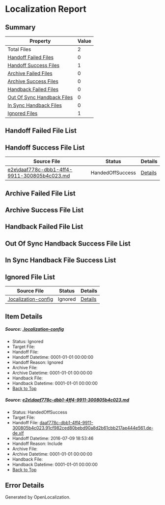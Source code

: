 # <a name='report-top'></a> Localization Report

## Summary
 Property | Value 
 -------- | ----- 
 Total Files | 2
[ Handoff Failed Files ](#handoff-failed-list)| 0
[ Handoff Success Files ](#handoff-success-list)| 1
[ Archive Failed Files ](#archive-failed-list)| 0
[ Archive Success Files ](#archive-success-list)| 0
[ Handback Failed Files ](#handback-failed-list)| 0
[ Out Of Sync Handback Files ](#outofsync-handback-success-list)| 0
[ In Sync Handback Files ](#insync-handback-success-list)| 0
[ Ignored Files ](#ignored-list)| 1

## <a name='handoff-failed-list'></a> Handoff Failed File List

## <a name='handoff-success-list'></a> Handoff Success File List
 Source File | Status | Details 
 ----------- | ------ | ------- 
 [e2e\daaf778c-dbb1-4ff4-9911-300805b4c023.md](https://github.com/OpenLocalizationTestOrg/oltest/blob/c5868bded2c6618cf9ef907f8f3f06e5607f1456/e2e/daaf778c-dbb1-4ff4-9911-300805b4c023.md) | HandedOffSuccess | [Details](#27901db79ce7bbd8b32062c4574eba39d754665e1)

## <a name='archive-failed-list'></a> Archive Failed File List

## <a name='archive-success-list'></a> Archive Success File List

## <a name='handback-failed-list'></a> Handback Failed File List

## <a name='outofsync-handback-success-list'></a> Out Of Sync Handback Success File List

## <a name='insync-handback-success-list'></a> In Sync Handback File Success List

## <a name='ignored-list'></a> Ignored File List
 Source File | Status | Details 
 ----------- | ------ | ------- 
 [.localization-config](https://github.com/OpenLocalizationTestOrg/oltest/blob/c5868bded2c6618cf9ef907f8f3f06e5607f1456/.localization-config) | Ignored | [Details](#3d4f252ac210baf56311d7e97dcc2db10974dbd20)

## Item Details
##### <a name='3d4f252ac210baf56311d7e97dcc2db10974dbd20'></a> Source: [.localization-config](https://github.com/OpenLocalizationTestOrg/oltest/blob/c5868bded2c6618cf9ef907f8f3f06e5607f1456/.localization-config)
* Status: Ignored
* Target File: 
* Handoff File: 
* Handoff Datetime: 0001-01-01 00:00:00
* Handoff Reason: Ignored
* Archive File: 
* Archive Datetime: 0001-01-01 00:00:00
* Handback File: 
* Handback Datetime: 0001-01-01 00:00:00
* [Back to Top](#report-top)

##### <a name='27901db79ce7bbd8b32062c4574eba39d754665e1'></a> Source: [e2e\daaf778c-dbb1-4ff4-9911-300805b4c023.md](https://github.com/OpenLocalizationTestOrg/oltest/blob/c5868bded2c6618cf9ef907f8f3f06e5607f1456/e2e/daaf778c-dbb1-4ff4-9911-300805b4c023.md)
* Status: HandedOffSuccess
* Target File: 
* Handoff File: [daaf778c-dbb1-4ff4-9911-300805b4c023.91cf982ced80bebd90a8d2b61cbb217ae444e561.de-de.xlf](https://github.com/OpenLocalizationTestOrg/olhandoff-e2e/blob/3b91b5babf725f1bc75689d35a8803e67ea519e1/ol-handoff/OpenLocalizationTestOrg/oltest-dede-fly/ci/ht/daaf778c-dbb1-4ff4-9911-300805b4c023.91cf982ced80bebd90a8d2b61cbb217ae444e561.de-de.xlf)
* Handoff Datetime: 2016-07-09 18:53:46
* Handoff Reason: Include
* Archive File: 
* Archive Datetime: 0001-01-01 00:00:00
* Handback File: 
* Handback Datetime: 0001-01-01 00:00:00
* [Back to Top](#report-top)


## Error Details

Generated by OpenLocalization.
